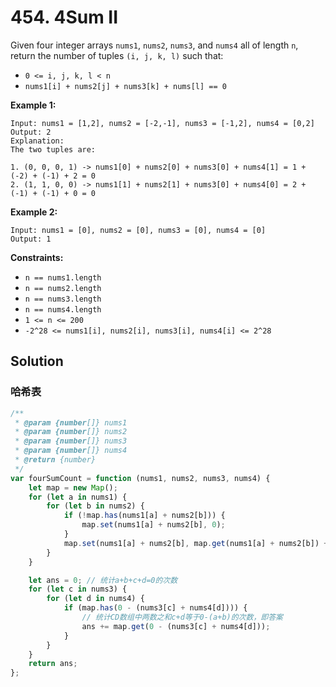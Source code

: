 # 454. 4Sum II

Given four integer arrays `nums1`, `nums2`, `nums3`, and `nums4` all of length `n`, return the number of tuples `(i, j, k, l)` such that:

-   `0 <= i, j, k, l < n`
-   `nums1[i] + nums2[j] + nums3[k] + nums[l] == 0`

**Example 1:**

```
Input: nums1 = [1,2], nums2 = [-2,-1], nums3 = [-1,2], nums4 = [0,2]
Output: 2
Explanation:
The two tuples are:

1. (0, 0, 0, 1) -> nums1[0] + nums2[0] + nums3[0] + nums4[1] = 1 + (-2) + (-1) + 2 = 0
2. (1, 1, 0, 0) -> nums1[1] + nums2[1] + nums3[0] + nums4[0] = 2 + (-1) + (-1) + 0 = 0
```

**Example 2:**

```
Input: nums1 = [0], nums2 = [0], nums3 = [0], nums4 = [0]
Output: 1
```

**Constraints:**

-   `n == nums1.length`
-   `n == nums2.length`
-   `n == nums3.length`
-   `n == nums4.length`
-   `1 <= n <= 200`
-   `-2^28 <= nums1[i], nums2[i], nums3[i], nums4[i] <= 2^28`

## Solution

### 哈希表

```javascript
/**
 * @param {number[]} nums1
 * @param {number[]} nums2
 * @param {number[]} nums3
 * @param {number[]} nums4
 * @return {number}
 */
var fourSumCount = function (nums1, nums2, nums3, nums4) {
    let map = new Map();
    for (let a in nums1) {
        for (let b in nums2) {
            if (!map.has(nums1[a] + nums2[b])) {
                map.set(nums1[a] + nums2[b], 0);
            }
            map.set(nums1[a] + nums2[b], map.get(nums1[a] + nums2[b]) + 1); // 统计AB数组中两数之和a+b出现的次数
        }
    }

    let ans = 0; // 统计a+b+c+d=0的次数
    for (let c in nums3) {
        for (let d in nums4) {
            if (map.has(0 - (nums3[c] + nums4[d]))) {
                // 统计CD数组中两数之和c+d等于0-(a+b)的次数，即答案
                ans += map.get(0 - (nums3[c] + nums4[d]));
            }
        }
    }
    return ans;
};
```
